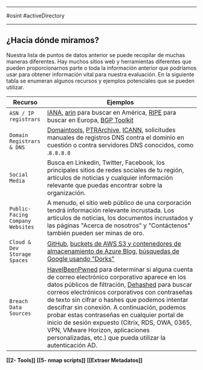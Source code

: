 
------------

#osint #activeDirectory  

----------
## ¿Hacia dónde miramos?

Nuestra lista de puntos de datos anterior se puede recopilar de muchas maneras diferentes. Hay muchos sitios web y herramientas diferentes que pueden proporcionarnos parte o toda la información anterior que podríamos usar para obtener información vital para nuestra evaluación. En la siguiente tabla se enumeran algunos recursos y ejemplos potenciales que se pueden utilizar.

|**Recurso**|**Ejemplos**|
|---|---|
|`ASN / IP registrars`|[IANA,](https://www.iana.org/) [arin](https://www.arin.net/) para buscar en América, [RIPE](https://www.ripe.net/) para buscar en Europa, [BGP Toolkit](https://bgp.he.net/)|
|`Domain Registrars & DNS`|[Domaintools](https://www.domaintools.com/), [PTRArchive](http://ptrarchive.com/), [ICANN,](https://lookup.icann.org/lookup) solicitudes manuales de registros DNS contra el dominio en cuestión o contra servidores DNS conocidos, como .`8.8.8.8`|
|`Social Media`|Busca en Linkedin, Twitter, Facebook, los principales sitios de redes sociales de tu región, artículos de noticias y cualquier información relevante que puedas encontrar sobre la organización.|
|`Public-Facing Company Websites`|A menudo, el sitio web público de una corporación tendrá información relevante incrustada. Los artículos de noticias, los documentos incrustados y las páginas "Acerca de nosotros" y "Contáctenos" también pueden ser minas de oro.|
|`Cloud & Dev Storage Spaces`|[GitHub](https://github.com/), [buckets de AWS S3 y contenedores de almacenamiento de Azure Blog](https://grayhatwarfare.com/), [búsquedas de Google usando "Dorks"](https://www.exploit-db.com/google-hacking-database)|
|`Breach Data Sources`|[HaveIBeenPwned](https://haveibeenpwned.com/) para determinar si alguna cuenta de correo electrónico corporativo aparece en los datos públicos de filtración, [Dehashed](https://www.dehashed.com/) para buscar correos electrónicos corporativos con contraseñas de texto sin cifrar o hashes que podemos intentar descifrar sin conexión. A continuación, podemos probar estas contraseñas en cualquier portal de inicio de sesión expuesto (Citrix, RDS, OWA, 0365, VPN, VMware Horizon, aplicaciones personalizadas, etc.) que pueda utilizar la autenticación AD.|

**[[2- Tools]]**
**[[5- nmap scripts]]** 
**[[Extraer Metadatos]]**